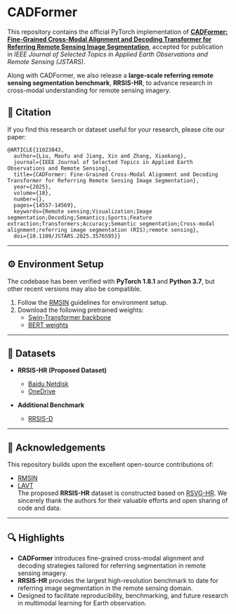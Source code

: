 # CADFormer

This repository contains the official PyTorch implementation of **[CADFormer: Fine-Grained Cross-Modal Alignment and Decoding Transformer for Referring Remote Sensing Image Segmentation](https://ieeexplore.ieee.org/abstract/document/11023843)**, accepted for publication in *IEEE Journal of Selected Topics in Applied Earth Observations and Remote Sensing (JSTARS)*.  

Along with CADFormer, we also release a **large-scale referring remote sensing segmentation benchmark**, **RRSIS-HR**, to advance research in cross-modal understanding for remote sensing imagery.

## 📑 Citation
If you find this research or dataset useful for your research, please cite our paper:
```
@ARTICLE{11023843,
  author={Liu, Maofu and Jiang, Xin and Zhang, Xiaokang},
  journal={IEEE Journal of Selected Topics in Applied Earth Observations and Remote Sensing}, 
  title={CADFormer: Fine-Grained Cross-Modal Alignment and Decoding Transformer for Referring Remote Sensing Image Segmentation}, 
  year={2025},
  volume={18},
  number={},
  pages={14557-14569},
  keywords={Remote sensing;Visualization;Image segmentation;Decoding;Semantics;Sports;Feature extraction;Transformers;Accuracy;Semantic segmentation;Cross-modal alignment;referring image segmentation (RIS);remote sensing},
  doi={10.1109/JSTARS.2025.3576595}}
```



---

## ⚙️ Environment Setup

The codebase has been verified with **PyTorch 1.8.1** and **Python 3.7**, but other recent versions may also be compatible.

1. Follow the [RMSIN](https://github.com/Lsan2401/RMSIN) guidelines for environment setup.  
2. Download the following pretrained weights:  
   - [Swin-Transformer backbone](https://github.com/SwinTransformer/storage/releases/download/v1.0.0/swin_base_patch4_window12_384_22k.pth)  
   - [BERT weights](https://huggingface.co/google-bert/bert-base-uncased)  

---

## 📂 Datasets

- **RRSIS-HR (Proposed Dataset)**  
  - [Baidu Netdisk](https://pan.baidu.com/s/1VG6sxkOuzeWelE7zkVv1Sw?pwd=wust)  
  - [OneDrive](https://onedrive.live.com/?ls=true&cid=9D2E24A3EBA4223F&id=9D2E24A3EBA4223F%21s9594f91279ad492d8d8ed1c3e8d628e5&parId=root&o=OneUp)  

- **Additional Benchmark**  
  - [RRSIS-D](https://drive.google.com/drive/folders/1Xqi3Am2Vgm4a5tHqiV9tfaqKNovcuK3A)  

---

## 🙏 Acknowledgements

This repository builds upon the excellent open-source contributions of:  
- [RMSIN](https://github.com/Lsan2401/RMSIN)  
- [LAVT](https://github.com/yz93/LAVT-RIS)  
The proposed **RRSIS-HR** dataset is constructed based on [RSVG-HR](https://github.com/LANMNG/LQVG). We sincerely thank the authors for their valuable efforts and open sharing of code and data.  

---

## 🔍 Highlights

- **CADFormer** introduces fine-grained cross-modal alignment and decoding strategies tailored for referring segmentation in remote sensing imagery.  
- **RRSIS-HR** provides the largest high-resolution benchmark to date for referring image segmentation in the remote sensing domain.  
- Designed to facilitate reproducibility, benchmarking, and future research in multimodal learning for Earth observation.  


